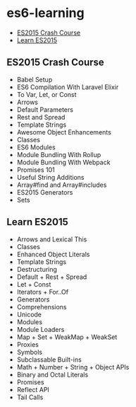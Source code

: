 # es6-learning

- [ES2015 Crash Course](https://laracasts.com/series/es6-cliffsnotes)
- [Learn ES2015](https://babeljs.io/docs/en/learn)

## ES2015 Crash Course

- Babel Setup
- ES6 Compilation With Laravel Elixir
- To Var, Let, or Const
- Arrows
- Default Parameters
- Rest and Spread
- Template Strings
- Awesome Object Enhancements
- Classes
- ES6 Modules
- Module Bundling With Rollup
- Module Bundling With Webpack
- Promises 101
- Useful String Additions
- Array#find and Array#includes
- ES2015 Generators
- Sets

## Learn ES2015

- Arrows and Lexical This
- Classes
- Enhanced Object Literals
- Template Strings
- Destructuring
- Default + Rest + Spread
- Let + Const
- Iterators + For..Of
- Generators
- Comprehensions
- Unicode
- Modules
- Module Loaders
- Map + Set + WeakMap + WeakSet
- Proxies
- Symbols
- Subclassable Built-ins
- Math + Number + String + Object APIs
- Binary and Octal Literals
- Promises
- Reflect API
- Tail Calls
